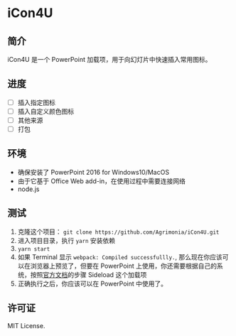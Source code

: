 # iCon4U

## 简介

iCon4U 是一个 PowerPoint 加载项，用于向幻灯片中快速插入常用图标。

## 进度

- [ ] 插入指定图标
- [ ] 插入自定义颜色图标
- [ ] 其他来源
- [ ] 打包

## 环境

- 确保安装了 PowerPoint 2016 for Windows10/MacOS
- 由于它基于 Office Web add-in，在使用过程中需要连接网络
- node.js

## 测试

1. 克隆这个项目： `git clone https://github.com/Agrimonia/iCon4U.git`
2. 进入项目目录，执行 `yarn` 安装依赖
3. `yarn start`
4. 如果 Terminal 显示 `webpack: Compiled successfullly.`, 那么现在你应该可以在浏览器上预览了，但要在 PowerPoint 上使用，你还需要根据自己的系统，按照[官方文档](https://docs.microsoft.com/en-us/office/dev/add-ins/testing/test-debug-office-add-ins—)的步骤 Sideload 这个加载项
5. 正确执行之后，你应该可以在 PowerPoint 中使用了。

## 许可证

MIT License.
